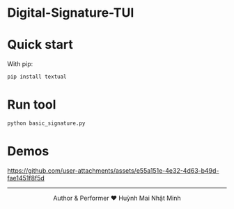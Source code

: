 # Digital-Signature-TUI

# Quick start

With pip:

```bash
pip install textual
```

# Run tool
```bash
python basic_signature.py
```

# Demos

https://github.com/user-attachments/assets/e55a151e-4e32-4d63-b49d-fae1451f8f5d

---

<div align="center">
  Author & Performer ❤️ Huỳnh Mai Nhật Minh
</div>
